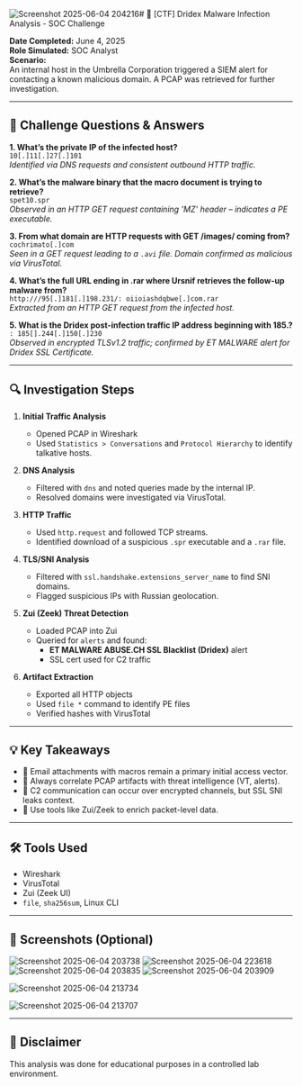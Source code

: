 ![Screenshot 2025-06-04 204216](https://github.com/user-attachments/assets/73710db5-69aa-4b4a-86ad-a95fd00c4839)# 🧪 [CTF] Dridex Malware Infection Analysis - SOC Challenge

**Date Completed:** June 4, 2025  
**Role Simulated:** SOC Analyst  
**Scenario:**  
An internal host in the Umbrella Corporation triggered a SIEM alert for contacting a known malicious domain. A PCAP was retrieved for further investigation.

---

## 🧠 Challenge Questions & Answers

**1. What’s the private IP of the infected host?**  
`10[.]11[.]27[.]101`  
*Identified via DNS requests and consistent outbound HTTP traffic.*

**2. What’s the malware binary that the macro document is trying to retrieve?**  
`spet10.spr`  
*Observed in an HTTP GET request containing 'MZ' header – indicates a PE executable.*

**3. From what domain are HTTP requests with GET /images/ coming from?**  
`cochrimato[.]com`  
*Seen in a GET request leading to a `.avi` file. Domain confirmed as malicious via VirusTotal.*

**4. What’s the full URL ending in .rar where Ursnif retrieves the follow-up malware from?**  
`http:///95[.]181[.]198.231/: oiioiashdqbwe[.]com.rar`  
*Extracted from an HTTP GET request from the infected host.*

**5. What is the Dridex post-infection traffic IP address beginning with 185.?**  
`: 185[].244[.]150[.]230`  
*Observed in encrypted TLSv1.2 traffic; confirmed by ET MALWARE alert for Dridex SSL Certificate.*

---

## 🔍 Investigation Steps

1. **Initial Traffic Analysis**  
   - Opened PCAP in Wireshark
   - Used `Statistics > Conversations` and `Protocol Hierarchy` to identify talkative hosts.

2. **DNS Analysis**  
   - Filtered with `dns` and noted queries made by the internal IP.
   - Resolved domains were investigated via VirusTotal.

3. **HTTP Traffic**  
   - Used `http.request` and followed TCP streams.
   - Identified download of a suspicious `.spr` executable and a `.rar` file.

4. **TLS/SNI Analysis**  
   - Filtered with `ssl.handshake.extensions_server_name` to find SNI domains.
   - Flagged suspicious IPs with Russian geolocation.

5. **Zui (Zeek) Threat Detection**  
   - Loaded PCAP into Zui
   - Queried for `alerts` and found:
     - **ET MALWARE ABUSE.CH SSL Blacklist (Dridex)** alert
     - SSL cert used for C2 traffic

6. **Artifact Extraction**  
   - Exported all HTTP objects
   - Used `file *` command to identify PE files
   - Verified hashes with VirusTotal

---

## 💡 Key Takeaways

- 📌 Email attachments with macros remain a primary initial access vector.
- 🧠 Always correlate PCAP artifacts with threat intelligence (VT, alerts).
- 🔐 C2 communication can occur over encrypted channels, but SSL SNI leaks context.
- 📁 Use tools like Zui/Zeek to enrich packet-level data.

---

## 🛠️ Tools Used

- Wireshark  
- VirusTotal  
- Zui (Zeek UI)  
- `file`, `sha256sum`, Linux CLI

---

## 📸 Screenshots (Optional)
![Screenshot 2025-06-04 203738](https://github.com/user-attachments/assets/32e9c491-2eee-4fe5-bbe6-8ab4fe0c21df)
![Screenshot 2025-06-04 223618](https://github.com/user-attachments/assets/b69aeb3d-de73-47e5-bd04-4b7f54ea5b71)
![Screenshot 2025-06-04 203835](https://github.com/user-attachments/assets/3aadf722-90e4-479f-8956-50c3afabb55e)
![Screenshot 2025-06-04 203909](https://github.com/user-attachments/assets/57ca1320-8791-4978-ab42-09f35cd0d960)

![Screenshot 2025-06-04 213734](https://github.com/user-attachments/assets/1b34a246-f4d1-47d8-83bc-39d68aa35eda)

![Screenshot 2025-06-04 213707](https://github.com/user-attachments/assets/7b13656f-f449-4812-a0bb-675625c19708)

---

## 🚨 Disclaimer
This analysis was done for educational purposes in a controlled lab environment.

